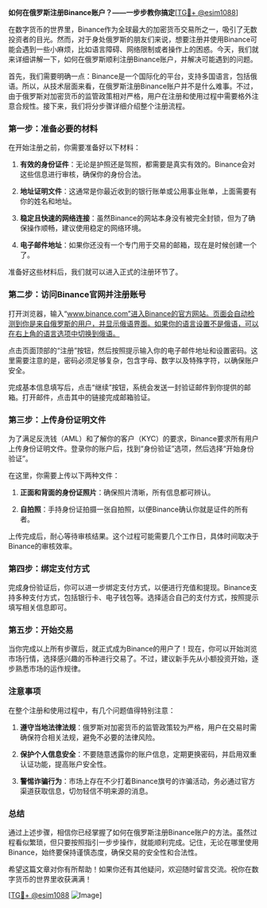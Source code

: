 **如何在俄罗斯注册Binance账户？——一步步教你搞定**[[TG💪+ @esim1088](https://t.me/s/esim1088)]

在数字货币的世界里，Binance作为全球最大的加密货币交易所之一，吸引了无数投资者的目光。然而，对于身处俄罗斯的朋友们来说，想要注册并使用Binance可能会遇到一些小麻烦，比如语言障碍、网络限制或者操作上的困惑。今天，我们就来详细讲解一下，如何在俄罗斯顺利注册Binance账户，并解决可能遇到的问题。

首先，我们需要明确一点：Binance是一个国际化的平台，支持多国语言，包括俄语。所以，从技术层面来看，在俄罗斯注册Binance账户并不是什么难事。不过，由于俄罗斯对加密货币的监管政策相对严格，用户在注册和使用过程中需要格外注意合规性。接下来，我们将分步骤详细介绍整个注册流程。

### 第一步：准备必要的材料

在开始注册之前，你需要准备好以下材料：

1. **有效的身份证件**：无论是护照还是驾照，都需要是真实有效的。Binance会对这些信息进行审核，确保你的身份合法。
   
2. **地址证明文件**：这通常是你最近收到的银行账单或公用事业账单，上面需要有你的姓名和地址。

3. **稳定且快速的网络连接**：虽然Binance的网站本身没有被完全封锁，但为了确保操作顺畅，建议使用稳定的网络环境。

4. **电子邮件地址**：如果你还没有一个专门用于交易的邮箱，现在是时候创建一个了。

准备好这些材料后，我们就可以进入正式的注册环节了。

### 第二步：访问Binance官网并注册账号

打开浏览器，输入“www.binance.com”进入Binance的官方网站。页面会自动检测到你是来自俄罗斯的用户，并显示俄语界面。如果你的语言设置不是俄语，可以在右上角的语言选项中切换到俄语。

点击页面顶部的“注册”按钮，然后按照提示输入你的电子邮件地址和设置密码。这里需要注意的是，密码必须足够复杂，包含字母、数字以及特殊字符，以确保账户安全。

完成基本信息填写后，点击“继续”按钮，系统会发送一封验证邮件到你提供的邮箱。打开邮件，点击其中的链接完成邮箱验证。

### 第三步：上传身份证明文件

为了满足反洗钱（AML）和了解你的客户（KYC）的要求，Binance要求所有用户上传身份证明文件。登录你的账户后，找到“身份验证”选项，然后选择“开始身份验证”。

在这里，你需要上传以下两种文件：

1. **正面和背面的身份证照片**：确保照片清晰，所有信息都可辨认。
   
2. **自拍照**：手持身份证拍摄一张自拍照，以便Binance确认你就是证件的所有者。

上传完成后，耐心等待审核结果。这个过程可能需要几个工作日，具体时间取决于Binance的审核效率。

### 第四步：绑定支付方式

完成身份验证后，你可以进一步绑定支付方式，以便进行充值和提现。Binance支持多种支付方式，包括银行卡、电子钱包等。选择适合自己的支付方式，按照提示填写相关信息即可。

### 第五步：开始交易

当你完成以上所有步骤后，就正式成为Binance的用户了！现在，你可以开始浏览市场行情，选择感兴趣的币种进行交易了。不过，建议新手先从小额投资开始，逐步熟悉市场的运作规律。

### 注意事项

在整个注册和使用过程中，有几个问题值得特别注意：

1. **遵守当地法律法规**：俄罗斯对加密货币的监管政策较为严格，用户在交易时需确保符合相关法规，避免不必要的法律风险。
   
2. **保护个人信息安全**：不要随意透露你的账户信息，定期更换密码，并启用双重认证功能，提高账户安全性。

3. **警惕诈骗行为**：市场上存在不少打着Binance旗号的诈骗活动，务必通过官方渠道获取信息，切勿轻信不明来源的消息。

### 总结

通过上述步骤，相信你已经掌握了如何在俄罗斯注册Binance账户的方法。虽然过程看似繁琐，但只要按照指引一步步操作，就能顺利完成。记住，无论在哪里使用Binance，始终要保持谨慎态度，确保交易的安全性和合法性。

希望这篇文章对你有所帮助！如果你还有其他疑问，欢迎随时留言交流。祝你在数字货币的世界里收获满满！

[[TG💪+ @esim1088](https://t.me/s/esim1088) ![Image](https://i.postimg.cc/4NQfJmqS/Snipaste-2025-05-13-00-14-12.png)]